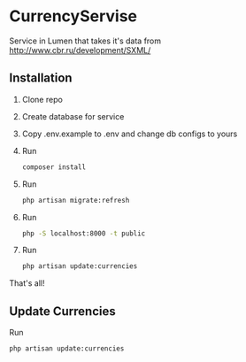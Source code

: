 # CurrencyServise

Service in Lumen that takes it's data from http://www.cbr.ru/development/SXML/

## Installation

1. Clone repo
2. Create database for service
3. Copy .env.example to .env and change db configs to yours
4. Run

    ```bash
    composer install
    ```

5. Run

    ```bash
    php artisan migrate:refresh
    ```

6) Run

    ```bash
    php -S localhost:8000 -t public
    ```

7) Run

    ```bash
    php artisan update:currencies
    ```

That's all!

## Update Currencies

Run

```bash
php artisan update:currencies
```
